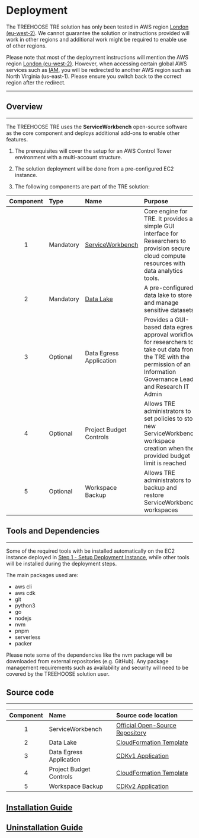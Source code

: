 # Deployment

The TREEHOOSE TRE solution has only been tested in AWS region [London (eu-west-2)](https://eu-west-2.console.aws.amazon.com/).
We cannot guarantee the solution or instructions provided will work in other regions and additional work might be required to enable use of other regions.

Please note that most of the deployment instructions will mention the AWS region [London (eu-west-2)](https://eu-west-2.console.aws.amazon.com/).
However, when accessing certain global AWS services such as [IAM](https://us-east-1.console.aws.amazon.com/iamv2/home?region=us-east-1#/home),
you will be redirected to another AWS region such as North Virginia (us-east-1).
Please ensure you switch back to the correct region after the redirect.

---

## Overview

---

The TREEHOOSE TRE uses the **ServiceWorkbench** open-source software as the core component and deploys additional add-ons to enable other features.

1. The prerequisites will cover the setup for an AWS Control Tower environment with a multi-account structure.

2. The solution deployment will be done from a pre-configured EC2 instance.

3. The following components are part of the TRE solution:

| Component | Type      | Name                                                                                                                | Purpose                                                                                                                                                                      |
| :-------: | :-------- | :------------------------------------------------------------------------------------------------------------------ | :--------------------------------------------------------------------------------------------------------------------------------------------------------------------------- |
|     1     | Mandatory | [ServiceWorkbench](https://aws.amazon.com/government-education/research-and-technical-computing/service-workbench/) | Core engine for TRE. It provides a simple GUI interface for Researchers to provision secure cloud compute resources with data analytics tools.                               |
|     2     | Mandatory | [Data Lake](https://aws.amazon.com/lake-formation)                                                                  | A pre-configured data lake to store and manage sensitive datasets.                                                                                                           |
|     3     | Optional  | Data Egress Application                                                                                             | Provides a GUI-based data egress approval workflow for researchers to take out data from the TRE with the permission of an Information Governance Lead and Research IT Admin |
|     4     | Optional  | Project Budget Controls                                                                                             | Allows TRE administrators to set policies to stop new ServiceWorkbench workspace creation when the provided budget limit is reached                                          |
|     5     | Optional  | Workspace Backup                                                                                                    | Allows TRE administrators to backup and restore ServiceWorkbench workspaces                                                                                                  |

## Tools and Dependencies

---

Some of the required tools with be installed automatically on the EC2 instance deployed in [Step 1 - Setup Deployment Instance](./Step1-SetupDeploymentInstance.md),
while other tools will be installed during the deployment steps.

The main packages used are:

- aws cli
- aws cdk
- git
- python3
- go
- nodejs
- nvm
- pnpm
- serverless
- packer

Please note some of the dependencies like the nvm package will be downloaded from external repositories (e.g. GitHub).
Any package management requirements such as availability and security will need to be covered by the TREEHOOSE solution user.

## Source code

---

| Component | Name                    | Source code location                                                                                       |
| :-------: | :---------------------- | :--------------------------------------------------------------------------------------------------------- |
|     1     | ServiceWorkbench        | [Official Open-Source Repository](https://github.com/awslabs/service-workbench-on-aws/releases/tag/v5.2.3) |
|     2     | Data Lake               | [CloudFormation Template](../../src/data_lake/DataLake-Cfn.yaml)                                           |
|     3     | Data Egress Application | [CDKv1 Application](./)                                                                                    |
|     4     | Project Budget Controls | [CloudFormation Template](../../src/components/budget_controls/ProjectBudgetControl-Cfn.yaml)              |
|     5     | Workspace Backup        | [CDKv2 Application](./)                                                                                    |

## [Installation Guide](./INSTALLATION.md)

## [Uninstallation Guide](./UNINSTALLATION.md)
